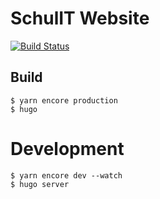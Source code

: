 # SchulIT Website

[![Build Status](https://drone.mmarnitz.de/api/badges/marcel/schulit/status.svg)](https://drone.mmarnitz.de/marcel/schulit)

## Build

```
$ yarn encore production
$ hugo
```

# Development

```
$ yarn encore dev --watch
$ hugo server
```